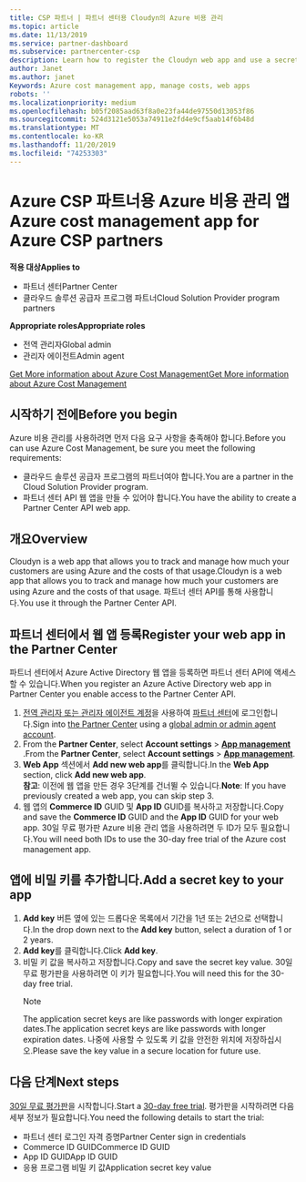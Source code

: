 ```yaml
---
title: CSP 파트너 | 파트너 센터용 Cloudyn의 Azure 비용 관리
ms.topic: article
ms.date: 11/13/2019
ms.service: partner-dashboard
ms.subservice: partnercenter-csp
description: Learn how to register the Cloudyn web app and use a secret key for it in Partner Center so you can use the app to track customer Azure usage and costs.
author: Janet
ms.author: janet
Keywords: Azure cost management app, manage costs, web apps
robots: ''
ms.localizationpriority: medium
ms.openlocfilehash: b05f2085aad63f8a0e23fa44de97550d13053f86
ms.sourcegitcommit: 524d3121e5053a74911e2fd4e9cf5aab14f6b48d
ms.translationtype: MT
ms.contentlocale: ko-KR
ms.lasthandoff: 11/20/2019
ms.locfileid: "74253303"
---
```

# <a name="azure-cost-management-app-for-azure-csp-partners"></a><span data-ttu-id="33d1d-104">Azure CSP 파트너용 Azure 비용 관리 앱</span><span class="sxs-lookup"><span data-stu-id="33d1d-104">Azure cost management app for Azure CSP partners</span></span>  

<span data-ttu-id="33d1d-105">**적용 대상**</span><span class="sxs-lookup"><span data-stu-id="33d1d-105">**Applies to**</span></span>

- <span data-ttu-id="33d1d-106">파트너 센터</span><span class="sxs-lookup"><span data-stu-id="33d1d-106">Partner Center</span></span>
- <span data-ttu-id="33d1d-107">클라우드 솔루션 공급자 프로그램 파트너</span><span class="sxs-lookup"><span data-stu-id="33d1d-107">Cloud Solution Provider program partners</span></span>

<span data-ttu-id="33d1d-108">**Appropriate roles**</span><span class="sxs-lookup"><span data-stu-id="33d1d-108">**Appropriate roles**</span></span>

- <span data-ttu-id="33d1d-109">전역 관리자</span><span class="sxs-lookup"><span data-stu-id="33d1d-109">Global admin</span></span>
- <span data-ttu-id="33d1d-110">관리자 에이전트</span><span class="sxs-lookup"><span data-stu-id="33d1d-110">Admin agent</span></span>

[<span data-ttu-id="33d1d-111">Get More information about Azure Cost Management</span><span class="sxs-lookup"><span data-stu-id="33d1d-111">Get More information about Azure Cost Management</span></span>](https://go.microsoft.com/fwlink/p/?linkid=857893)

## <a name="before-you-begin"></a><span data-ttu-id="33d1d-112">시작하기 전에</span><span class="sxs-lookup"><span data-stu-id="33d1d-112">Before you begin</span></span>
<span data-ttu-id="33d1d-113">Azure 비용 관리를 사용하려면 먼저 다음 요구 사항을 충족해야 합니다.</span><span class="sxs-lookup"><span data-stu-id="33d1d-113">Before you can use Azure Cost Management, be sure you meet the following requirements:</span></span>

- <span data-ttu-id="33d1d-114">클라우드 솔루션 공급자 프로그램의 파트너여야 합니다.</span><span class="sxs-lookup"><span data-stu-id="33d1d-114">You are a partner in the Cloud Solution Provider program.</span></span>
- <span data-ttu-id="33d1d-115">파트너 센터 API 웹 앱을 만들 수 있어야 합니다.</span><span class="sxs-lookup"><span data-stu-id="33d1d-115">You have the ability to create a Partner Center API web app.</span></span>

## <a name="overview"></a><span data-ttu-id="33d1d-116">개요</span><span class="sxs-lookup"><span data-stu-id="33d1d-116">Overview</span></span>

<span data-ttu-id="33d1d-117">Cloudyn is a web app that allows you to track and manage how much your customers are using Azure and the costs of that usage.</span><span class="sxs-lookup"><span data-stu-id="33d1d-117">Cloudyn is a web app that allows you to track and manage how much your customers are using Azure and the costs of that usage.</span></span> <span data-ttu-id="33d1d-118">파트너 센터 API를 통해 사용합니다.</span><span class="sxs-lookup"><span data-stu-id="33d1d-118">You use it through the Partner Center API.</span></span>

## <a name="register-your-web-app-in-the-partner-center"></a><span data-ttu-id="33d1d-119">파트너 센터에서 웹 앱 등록</span><span class="sxs-lookup"><span data-stu-id="33d1d-119">Register your web app in the Partner Center</span></span>
<span data-ttu-id="33d1d-120">파트너 센터에서 Azure Active Directory 웹 앱을 등록하면 파트너 센터 API에 액세스할 수 있습니다.</span><span class="sxs-lookup"><span data-stu-id="33d1d-120">When you register an Azure Active Directory web app in Partner Center you enable access to the Partner Center API.</span></span> 
1.  <span data-ttu-id="33d1d-121">[전역 관리자 또는 관리자 에이전트 계정](create-user-accounts-and-set-permissions.md)을 사용하여 [파트너 센터](https://partnercenter.microsoft.com/pcv/dashboard/overview)에 로그인합니다.</span><span class="sxs-lookup"><span data-stu-id="33d1d-121">Sign into [the Partner Center](https://partnercenter.microsoft.com/pcv/dashboard/overview) using a [global admin or admin agent account](create-user-accounts-and-set-permissions.md).</span></span>
2.  <span data-ttu-id="33d1d-122">From the **Partner Center**, select **Account settings** &gt; **[App management](https://partnercenter.microsoft.com/pcv/apiintegration/appmanagement)** .</span><span class="sxs-lookup"><span data-stu-id="33d1d-122">From the **Partner Center**, select **Account settings** &gt; **[App management](https://partnercenter.microsoft.com/pcv/apiintegration/appmanagement)**.</span></span>
3.  <span data-ttu-id="33d1d-123">**Web App** 섹션에서 **Add new web app**를 클릭합니다.</span><span class="sxs-lookup"><span data-stu-id="33d1d-123">In the **Web App** section, click **Add new web app**.</span></span>
<br> <span data-ttu-id="33d1d-124">**참고**: 이전에 웹 앱을 만든 경우 3단계를 건너뛸 수 있습니다.</span><span class="sxs-lookup"><span data-stu-id="33d1d-124">**Note**: If you have previously created a web app, you can skip step 3.</span></span>
4.  <span data-ttu-id="33d1d-125">웹 앱의 **Commerce ID** GUID 및 **App ID** GUID를 복사하고 저장합니다.</span><span class="sxs-lookup"><span data-stu-id="33d1d-125">Copy and save the **Commerce ID** GUID and the **App ID** GUID for your web app.</span></span> <span data-ttu-id="33d1d-126">30일 무료 평가판 Azure 비용 관리 앱을 사용하려면 두 ID가 모두 필요합니다.</span><span class="sxs-lookup"><span data-stu-id="33d1d-126">You will need both IDs to use the 30-day free trial of the Azure cost management app.</span></span>

## <a name="add-a-secret-key-to-your-app"></a><span data-ttu-id="33d1d-127">앱에 비밀 키를 추가합니다.</span><span class="sxs-lookup"><span data-stu-id="33d1d-127">Add a secret key to your app</span></span>
1. <span data-ttu-id="33d1d-128">**Add key** 버튼 옆에 있는 드롭다운 목록에서 기간을 1년 또는 2년으로 선택합니다.</span><span class="sxs-lookup"><span data-stu-id="33d1d-128">In the drop down next to the **Add key** button, select a duration of 1 or 2 years.</span></span>
2. <span data-ttu-id="33d1d-129">**Add key**를 클릭합니다.</span><span class="sxs-lookup"><span data-stu-id="33d1d-129">Click **Add key**.</span></span> 
3. <span data-ttu-id="33d1d-130">비밀 키 값을 복사하고 저장합니다.</span><span class="sxs-lookup"><span data-stu-id="33d1d-130">Copy and save the secret key value.</span></span> <span data-ttu-id="33d1d-131">30일 무료 평가판을 사용하려면 이 키가 필요합니다.</span><span class="sxs-lookup"><span data-stu-id="33d1d-131">You will need this for the 30-day free trial.</span></span><br>
   > [!NOTE]  
   > <span data-ttu-id="33d1d-132">The application secret keys are like passwords with longer expiration dates.</span><span class="sxs-lookup"><span data-stu-id="33d1d-132">The application secret keys are like passwords with longer expiration dates.</span></span> <span data-ttu-id="33d1d-133">나중에 사용할 수 있도록 키 값을 안전한 위치에 저장하십시오.</span><span class="sxs-lookup"><span data-stu-id="33d1d-133">Please save the key value in a secure location for future use.</span></span>

## <a name="next-steps"></a><span data-ttu-id="33d1d-134">다음 단계</span><span class="sxs-lookup"><span data-stu-id="33d1d-134">Next steps</span></span>
<span data-ttu-id="33d1d-135">[30일 무료 평가판](https://go.microsoft.com/fwlink/?linkid=857895)을 시작합니다.</span><span class="sxs-lookup"><span data-stu-id="33d1d-135">Start a [30-day free trial](https://go.microsoft.com/fwlink/?linkid=857895).</span></span>
<span data-ttu-id="33d1d-136">평가판을 시작하려면 다음 세부 정보가 필요합니다.</span><span class="sxs-lookup"><span data-stu-id="33d1d-136">You need the following details to start the trial:</span></span>
- <span data-ttu-id="33d1d-137">파트너 센터 로그인 자격 증명</span><span class="sxs-lookup"><span data-stu-id="33d1d-137">Partner Center sign in credentials</span></span>
- <span data-ttu-id="33d1d-138">Commerce ID GUID</span><span class="sxs-lookup"><span data-stu-id="33d1d-138">Commerce ID GUID</span></span>
- <span data-ttu-id="33d1d-139">App ID GUID</span><span class="sxs-lookup"><span data-stu-id="33d1d-139">App ID GUID</span></span>
- <span data-ttu-id="33d1d-140">응용 프로그램 비밀 키 값</span><span class="sxs-lookup"><span data-stu-id="33d1d-140">Application secret key value</span></span>
